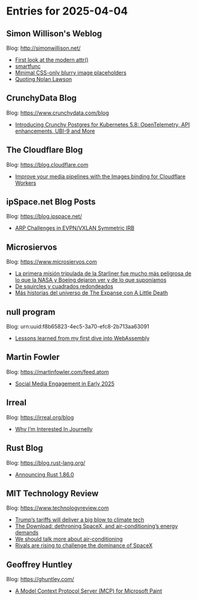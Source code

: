 # Entries for 2025-04-04
## Simon Willison's Weblog 
Blog: http://simonwillison.net/ 

- [First look at the modern attr()](https://simonwillison.net/2025/Apr/3/first-look-at-the-modern-attr/#atom-everything)
- [smartfunc](https://simonwillison.net/2025/Apr/3/smartfunc/#atom-everything)
- [Minimal CSS-only blurry image placeholders](https://simonwillison.net/2025/Apr/3/minimal-css-only-blurry-image-placeholders/#atom-everything)
- [Quoting Nolan Lawson](https://simonwillison.net/2025/Apr/3/nolan-lawson/#atom-everything)
## CrunchyData Blog 
Blog: https://www.crunchydata.com/blog 

- [ Introducing Crunchy Postgres for Kubernetes 5.8: OpenTelemetry, API enhancements, UBI-9 and More ](https://www.crunchydata.com/blog/introducing-crunchy-postgres-for-kubernetes-5-8-opentelemetry-api-enhancements-ubi-9-and-more)
##  The Cloudflare Blog  
Blog: https://blog.cloudflare.com 

- [Improve your media pipelines with the Images binding for Cloudflare Workers](https://blog.cloudflare.com/improve-your-media-pipelines-with-the-images-binding-for-cloudflare-workers/)
## ipSpace.net Blog Posts 
Blog: https://blog.ipspace.net/ 

- [ARP Challenges in EVPN/VXLAN Symmetric IRB](https://blog.ipspace.net/2025/04/evpn-symmetric-irb-arp/?utm_source=atom_feed)
## Microsiervos 
Blog: https://www.microsiervos.com 

- [La primera misión tripulada de la Starliner fue mucho más peligrosa de lo que la NASA y Boeing dejaron ver y de lo que suponíamos](https://www.microsiervos.com/archivo/espacio/primera-mision-tripulada-starliner-mas-peligrosa-suponiamos.html)
- [De squircles y cuadrados redondeados](https://www.microsiervos.com/archivo/arte-y-diseno/squircles-cuadrados-redondeados.html)
- [Más historias del universo de The Expanse con A Little Death](https://www.microsiervos.com/archivo/financiacion-colectiva/the-expanse-a-little-death.html)
## null program 
Blog: urn:uuid:f8b65823-4ec5-3a70-efc8-2b713aa63091 

- [Lessons learned from my first dive into WebAssembly](https://nullprogram.com/blog/2025/04/04/)
## Martin Fowler 
Blog: https://martinfowler.com/feed.atom 

- [Social Media Engagement in Early 2025](https://martinfowler.com/articles/2025-social-traffic.html)
## Irreal 
Blog: https://irreal.org/blog 

- [Why I’m Interested In Journelly](https://irreal.org/blog/?p=12892)
## Rust Blog 
Blog: https://blog.rust-lang.org/ 

- [Announcing Rust 1.86.0](https://blog.rust-lang.org/2025/04/03/Rust-1.86.0.html)
## MIT Technology Review 
Blog: https://www.technologyreview.com 

- [Trump’s tariffs will deliver a big blow to climate tech](https://www.technologyreview.com/2025/04/03/1114209/trumps-tariffs-will-deliver-a-big-blow-to-climate-tech/)
- [The Download: dethroning SpaceX, and air-conditioning’s energy demands](https://www.technologyreview.com/2025/04/03/1114204/the-download-dethroning-spacex-and-air-conditionings-energy-demands/)
- [We should talk more about air-conditioning](https://www.technologyreview.com/2025/04/03/1114182/air-conditioning-demand/)
- [Rivals are rising to challenge the dominance of SpaceX](https://www.technologyreview.com/2025/04/03/1114198/rivals-are-rising-to-challenge-the-dominance-of-spacex/)
## Geoffrey Huntley 
Blog: https://ghuntley.com/ 

- [A Model Context Protocol Server (MCP) for Microsoft Paint](https://ghuntley.com/mcp/)